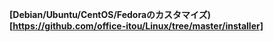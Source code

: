 **[Debian/Ubuntu/CentOS/Fedoraのカスタマイズ)[https://github.com/office-itou/Linux/tree/master/installer]**  
  
